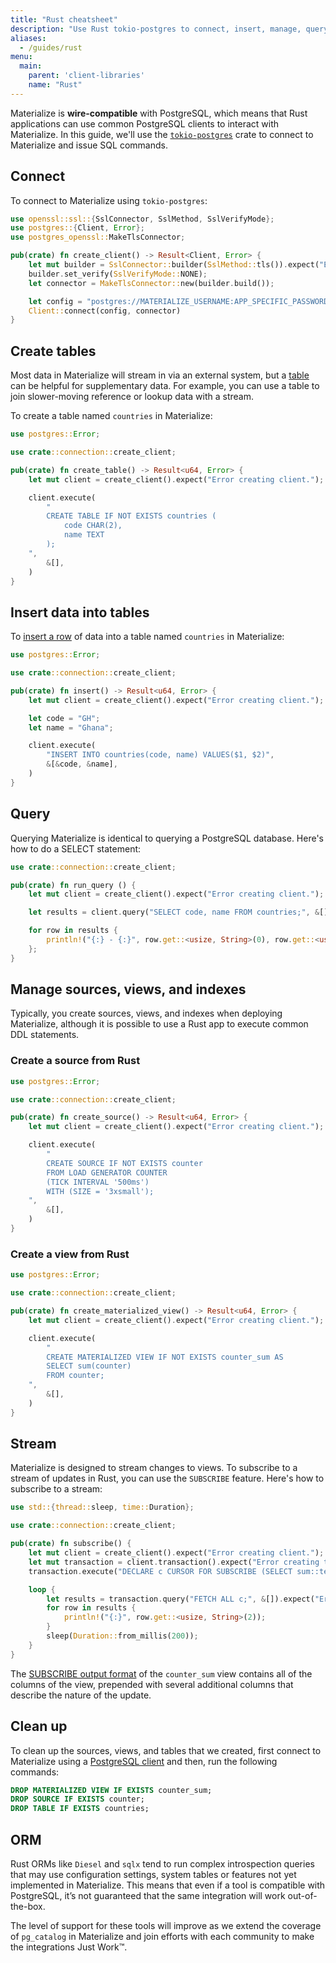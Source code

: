 ```yaml
---
title: "Rust cheatsheet"
description: "Use Rust tokio-postgres to connect, insert, manage, query and stream from Materialize."
aliases:
  - /guides/rust
menu:
  main:
    parent: 'client-libraries'
    name: "Rust"
---
```


Materialize is **wire-compatible** with PostgreSQL, which means that Rust applications can use common PostgreSQL clients to interact with Materialize. In this guide, we'll use the [`tokio-postgres`](https://docs.rs/tokio-postgres/0.7.2/tokio_postgres/) crate to connect to Materialize and issue SQL commands.

## Connect

To connect to Materialize using `tokio-postgres`:

```rust
use openssl::ssl::{SslConnector, SslMethod, SslVerifyMode};
use postgres::{Client, Error};
use postgres_openssl::MakeTlsConnector;

pub(crate) fn create_client() -> Result<Client, Error> {
    let mut builder = SslConnector::builder(SslMethod::tls()).expect("Error creating builder.");
    builder.set_verify(SslVerifyMode::NONE);
    let connector = MakeTlsConnector::new(builder.build());

    let config = "postgres://MATERIALIZE_USERNAME:APP_SPECIFIC_PASSWORD@MATERIALIZE_HOST:6875/materialize?sslmode=require";
    Client::connect(config, connector)
}
```

## Create tables

Most data in Materialize will stream in via an external system, but a [table](/sql/create-table/) can be helpful for supplementary data. For example, you can use a table to join slower-moving reference or lookup data with a stream.

To create a table named `countries` in Materialize:

```rust
use postgres::Error;

use crate::connection::create_client;

pub(crate) fn create_table() -> Result<u64, Error> {
    let mut client = create_client().expect("Error creating client.");

    client.execute(
        "
        CREATE TABLE IF NOT EXISTS countries (
            code CHAR(2),
            name TEXT
        );
    ",
        &[],
    )
}
```

## Insert data into tables

To [insert a row](/sql/insert/) of data into a table named `countries` in Materialize:

```rust
use postgres::Error;

use crate::connection::create_client;

pub(crate) fn insert() -> Result<u64, Error> {
    let mut client = create_client().expect("Error creating client.");

    let code = "GH";
    let name = "Ghana";

    client.execute(
        "INSERT INTO countries(code, name) VALUES($1, $2)",
        &[&code, &name],
    )
}
```

## Query

Querying Materialize is identical to querying a PostgreSQL database. Here's how to do a SELECT statement:

```rust
use crate::connection::create_client;

pub(crate) fn run_query () {
    let mut client = create_client().expect("Error creating client.");

    let results = client.query("SELECT code, name FROM countries;", &[]).expect("Error running query.");

    for row in results {
        println!("{:} - {:}", row.get::<usize, String>(0), row.get::<usize, String>(1));
    };
}
```

## Manage sources, views, and indexes

Typically, you create sources, views, and indexes when deploying Materialize, although it is possible to use a Rust app to execute common DDL statements.

### Create a source from Rust

```rust
use postgres::Error;

use crate::connection::create_client;

pub(crate) fn create_source() -> Result<u64, Error> {
    let mut client = create_client().expect("Error creating client.");

    client.execute(
        "
        CREATE SOURCE IF NOT EXISTS counter
        FROM LOAD GENERATOR COUNTER
        (TICK INTERVAL '500ms')
        WITH (SIZE = '3xsmall');
    ",
        &[],
    )
}
```

### Create a view from Rust

```rust
use postgres::Error;

use crate::connection::create_client;

pub(crate) fn create_materialized_view() -> Result<u64, Error> {
    let mut client = create_client().expect("Error creating client.");

    client.execute(
        "
        CREATE MATERIALIZED VIEW IF NOT EXISTS counter_sum AS
        SELECT sum(counter)
        FROM counter;
    ",
        &[],
    )
}
```

## Stream

Materialize is designed to stream changes to views. To subscribe to a stream of updates in Rust, you can use the `SUBSCRIBE` feature. Here's how to subscribe to a stream:

```rust
use std::{thread::sleep, time::Duration};

use crate::connection::create_client;

pub(crate) fn subscribe() {
    let mut client = create_client().expect("Error creating client.");
    let mut transaction = client.transaction().expect("Error creating transaction.");
    transaction.execute("DECLARE c CURSOR FOR SUBSCRIBE (SELECT sum::text FROM counter_sum) WITH (SNAPSHOT = false);", &[]).expect("Error creating cursor.");

    loop {
        let results = transaction.query("FETCH ALL c;", &[]).expect("Error running fetch.");
        for row in results {
            println!("{:}", row.get::<usize, String>(2));
        }
        sleep(Duration::from_millis(200));
    }
}
```

The [SUBSCRIBE output format](/sql/subscribe/#output) of the `counter_sum` view contains all of the columns of the view, prepended with several additional columns that describe the nature of the update.

## Clean up

To clean up the sources, views, and tables that we created, first connect to Materialize using a [PostgreSQL client](/integrations/sql-clients/) and then, run the following commands:

```sql
DROP MATERIALIZED VIEW IF EXISTS counter_sum;
DROP SOURCE IF EXISTS counter;
DROP TABLE IF EXISTS countries;
```

## ORM

Rust ORMs like `Diesel` and `sqlx` tend to run complex introspection queries that may use configuration settings, system tables or features not yet implemented in Materialize. This means that even if a tool is compatible with PostgreSQL, it’s not guaranteed that the same integration will work out-of-the-box.

The level of support for these tools will improve as we extend the coverage of `pg_catalog` in Materialize and join efforts with each community to make the integrations Just Work™️.
